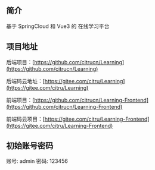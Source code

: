 ## 简介

基于 SpringCloud 和 Vue3 的 在线学习平台

## 项目地址

后端项目：[https://github.com/citrucn/Learning](https://github.com/citrucn/Learning)

后端码云地址：[https://gitee.com/citru/Learning](https://gitee.com/citru/Learning)

前端项目：[https://github.com/citrucn/Learning-Frontend](https://github.com/citrucn/Learning-Frontend)

前端码云项目：[https://gitee.com/citru/Learning-Frontend](https://gitee.com/citru/Learning-Frontend)

## 初始账号密码

账号: admin 密码: 123456
